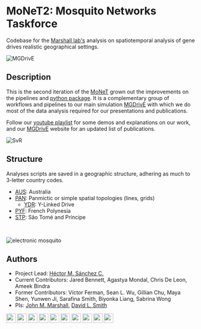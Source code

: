 # MoNeT2: Mosquito Networks Taskforce

Codebase for the [Marshall lab's](https://www.marshalllab.com/) analysis on spatiotemporal analysis of gene drives realistic geographical settings.

![MGDrivE](https://marshalllab.github.io/MGDrivE/images/modelDiagram.png)

## Description

This is the second iteration of the [MoNeT](https://github.com/Chipdelmal/MoNeT) grown out the improvements  on the pipelines and [python package](https://github.com/Chipdelmal/MoNeT_MGDrivE). It is a complementary group of workflows and pipelines to our main simulation [MGDrivE](https://marshalllab.github.io/MGDrivE/) with which we do most of the data analysis required for our presentations and publications.


Follow our [youtube playlist](https://www.youtube.com/watch?v=sZXuUtToszw&list=PLRzY6w7pvIWqFJi94ZfhPkSVnazlUylpN) for some demos and explanations on our work, and our [MGDrivE](https://marshalllab.github.io/MGDrivE/) website for an updated list of publications.


![SvR](https://chipdelmal.github.io/MGDrivE_Presentations/MMC2020/img/01.png)

## Structure

Analyses scripts are saved in a geographic structure, adhering as much to 3-letter country codes.

* [AUS](./AUS): Australia
* [PAN](./PAN): Panmictic or simple spatial topologies (lines, grids)
  * [YDR](./PAN/YDR): Y-Linked Drive
* [PYF](./PYF): French Polynesia 
* [STP](./STP): São Tomé and Príncipe

<br>

![electronic mosquito](https://chipdelmal.github.io/MGDrivE_Presentations/MMC2020/img/mosquito.png)

## Authors

* Project Lead: [Héctor M. Sánchez C.](https://www.researchgate.net/profile/Hector_Sanchez_Castellanos)
* Current Contributors: Jared Bennett, Agastya Mondal, Chris De Leon, Ameek Bindra
* Former Contributors: Víctor Ferman, Sean L. Wu, Gillian Chu, Maya Shen, Yunwen Ji, Sarafina Smith, Biyonka Liang, Sabrina Wong
* PIs: [John M. Marshall](https://www.researchgate.net/profile/John_Marshall8), [David L. Smith](http://www.healthdata.org/about/david-smith)


<img src="https://chipdelmal.github.io/MGDrivE_Presentations/MMC2020/img/Logos/berkeley.jpg" height="25px"> <img src="https://chipdelmal.github.io/MGDrivE_Presentations/MMC2020/img/Logos/ihme.png" height="25px"> <img src="https://chipdelmal.github.io/MGDrivE_Presentations/MMC2020/img/Logos/UCD.jpg" height="25px"> <img src="https://chipdelmal.github.io/MGDrivE_Presentations/MMC2020/img/Logos/uci-stacked.png" height="25px"> <img src="https://chipdelmal.github.io/MGDrivE_Presentations/MMC2020/img/Logos/UCSD.jpg" height="25px"> <img src="https://chipdelmal.github.io/MGDrivE_Presentations/MMC2020/img/Logos/itesm.png" height="25px"> <img src="https://chipdelmal.github.io/MGDrivE_Presentations/MMC2020/img/Logos/nvidia.jpg" height="25px"> <img src="https://chipdelmal.github.io/MGDrivE_Presentations/MMC2020/img/Logos/tigs.png" height="25px"> <img src="https://chipdelmal.github.io/MGDrivE_Presentations/MMC2020/img/Logos/IGI.png" height="25px"> <img src="https://chipdelmal.github.io/MGDrivE_Presentations/MMC2020/img/Logos/DARPA.jpg" height="25px">


